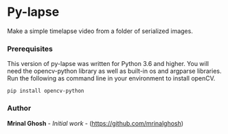 # Py-lapse

Make a simple timelapse video from a folder of serialized images.

### Prerequisites

This version of py-lapse was written for Python 3.6 and higher. You will need the opencv-python library as well as built-in os and argparse libraries. Run the following as command line in your environment to install openCV.

```
pip install opencv-python
```

### Author

**Mrinal Ghosh** - *Initial work* - (https://github.com/mrinalghosh)
